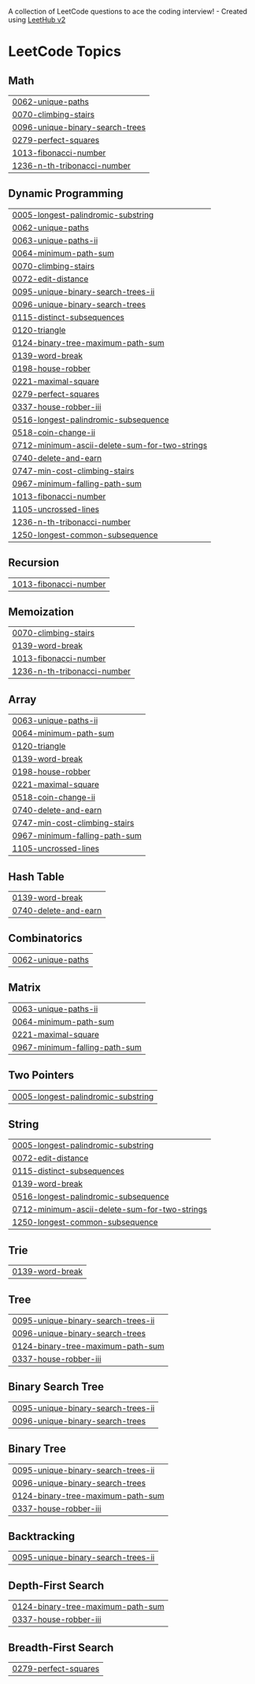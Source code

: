 A collection of LeetCode questions to ace the coding interview! - Created using [LeetHub v2](https://github.com/arunbhardwaj/LeetHub-2.0)
<!---LeetCode Topics Start-->
# LeetCode Topics
## Math
|  |
| ------- |
| [0062-unique-paths](https://github.com/sameer480/dynamicProblem/tree/master/0062-unique-paths) |
| [0070-climbing-stairs](https://github.com/sameer480/dynamicProblem/tree/master/0070-climbing-stairs) |
| [0096-unique-binary-search-trees](https://github.com/sameer480/dynamicProblem/tree/master/0096-unique-binary-search-trees) |
| [0279-perfect-squares](https://github.com/sameer480/dynamicProblem/tree/master/0279-perfect-squares) |
| [1013-fibonacci-number](https://github.com/sameer480/dynamicProblem/tree/master/1013-fibonacci-number) |
| [1236-n-th-tribonacci-number](https://github.com/sameer480/dynamicProblem/tree/master/1236-n-th-tribonacci-number) |
## Dynamic Programming
|  |
| ------- |
| [0005-longest-palindromic-substring](https://github.com/sameer480/dynamicProblem/tree/master/0005-longest-palindromic-substring) |
| [0062-unique-paths](https://github.com/sameer480/dynamicProblem/tree/master/0062-unique-paths) |
| [0063-unique-paths-ii](https://github.com/sameer480/dynamicProblem/tree/master/0063-unique-paths-ii) |
| [0064-minimum-path-sum](https://github.com/sameer480/dynamicProblem/tree/master/0064-minimum-path-sum) |
| [0070-climbing-stairs](https://github.com/sameer480/dynamicProblem/tree/master/0070-climbing-stairs) |
| [0072-edit-distance](https://github.com/sameer480/dynamicProblem/tree/master/0072-edit-distance) |
| [0095-unique-binary-search-trees-ii](https://github.com/sameer480/dynamicProblem/tree/master/0095-unique-binary-search-trees-ii) |
| [0096-unique-binary-search-trees](https://github.com/sameer480/dynamicProblem/tree/master/0096-unique-binary-search-trees) |
| [0115-distinct-subsequences](https://github.com/sameer480/dynamicProblem/tree/master/0115-distinct-subsequences) |
| [0120-triangle](https://github.com/sameer480/dynamicProblem/tree/master/0120-triangle) |
| [0124-binary-tree-maximum-path-sum](https://github.com/sameer480/dynamicProblem/tree/master/0124-binary-tree-maximum-path-sum) |
| [0139-word-break](https://github.com/sameer480/dynamicProblem/tree/master/0139-word-break) |
| [0198-house-robber](https://github.com/sameer480/dynamicProblem/tree/master/0198-house-robber) |
| [0221-maximal-square](https://github.com/sameer480/dynamicProblem/tree/master/0221-maximal-square) |
| [0279-perfect-squares](https://github.com/sameer480/dynamicProblem/tree/master/0279-perfect-squares) |
| [0337-house-robber-iii](https://github.com/sameer480/dynamicProblem/tree/master/0337-house-robber-iii) |
| [0516-longest-palindromic-subsequence](https://github.com/sameer480/dynamicProblem/tree/master/0516-longest-palindromic-subsequence) |
| [0518-coin-change-ii](https://github.com/sameer480/dynamicProblem/tree/master/0518-coin-change-ii) |
| [0712-minimum-ascii-delete-sum-for-two-strings](https://github.com/sameer480/dynamicProblem/tree/master/0712-minimum-ascii-delete-sum-for-two-strings) |
| [0740-delete-and-earn](https://github.com/sameer480/dynamicProblem/tree/master/0740-delete-and-earn) |
| [0747-min-cost-climbing-stairs](https://github.com/sameer480/dynamicProblem/tree/master/0747-min-cost-climbing-stairs) |
| [0967-minimum-falling-path-sum](https://github.com/sameer480/dynamicProblem/tree/master/0967-minimum-falling-path-sum) |
| [1013-fibonacci-number](https://github.com/sameer480/dynamicProblem/tree/master/1013-fibonacci-number) |
| [1105-uncrossed-lines](https://github.com/sameer480/dynamicProblem/tree/master/1105-uncrossed-lines) |
| [1236-n-th-tribonacci-number](https://github.com/sameer480/dynamicProblem/tree/master/1236-n-th-tribonacci-number) |
| [1250-longest-common-subsequence](https://github.com/sameer480/dynamicProblem/tree/master/1250-longest-common-subsequence) |
## Recursion
|  |
| ------- |
| [1013-fibonacci-number](https://github.com/sameer480/dynamicProblem/tree/master/1013-fibonacci-number) |
## Memoization
|  |
| ------- |
| [0070-climbing-stairs](https://github.com/sameer480/dynamicProblem/tree/master/0070-climbing-stairs) |
| [0139-word-break](https://github.com/sameer480/dynamicProblem/tree/master/0139-word-break) |
| [1013-fibonacci-number](https://github.com/sameer480/dynamicProblem/tree/master/1013-fibonacci-number) |
| [1236-n-th-tribonacci-number](https://github.com/sameer480/dynamicProblem/tree/master/1236-n-th-tribonacci-number) |
## Array
|  |
| ------- |
| [0063-unique-paths-ii](https://github.com/sameer480/dynamicProblem/tree/master/0063-unique-paths-ii) |
| [0064-minimum-path-sum](https://github.com/sameer480/dynamicProblem/tree/master/0064-minimum-path-sum) |
| [0120-triangle](https://github.com/sameer480/dynamicProblem/tree/master/0120-triangle) |
| [0139-word-break](https://github.com/sameer480/dynamicProblem/tree/master/0139-word-break) |
| [0198-house-robber](https://github.com/sameer480/dynamicProblem/tree/master/0198-house-robber) |
| [0221-maximal-square](https://github.com/sameer480/dynamicProblem/tree/master/0221-maximal-square) |
| [0518-coin-change-ii](https://github.com/sameer480/dynamicProblem/tree/master/0518-coin-change-ii) |
| [0740-delete-and-earn](https://github.com/sameer480/dynamicProblem/tree/master/0740-delete-and-earn) |
| [0747-min-cost-climbing-stairs](https://github.com/sameer480/dynamicProblem/tree/master/0747-min-cost-climbing-stairs) |
| [0967-minimum-falling-path-sum](https://github.com/sameer480/dynamicProblem/tree/master/0967-minimum-falling-path-sum) |
| [1105-uncrossed-lines](https://github.com/sameer480/dynamicProblem/tree/master/1105-uncrossed-lines) |
## Hash Table
|  |
| ------- |
| [0139-word-break](https://github.com/sameer480/dynamicProblem/tree/master/0139-word-break) |
| [0740-delete-and-earn](https://github.com/sameer480/dynamicProblem/tree/master/0740-delete-and-earn) |
## Combinatorics
|  |
| ------- |
| [0062-unique-paths](https://github.com/sameer480/dynamicProblem/tree/master/0062-unique-paths) |
## Matrix
|  |
| ------- |
| [0063-unique-paths-ii](https://github.com/sameer480/dynamicProblem/tree/master/0063-unique-paths-ii) |
| [0064-minimum-path-sum](https://github.com/sameer480/dynamicProblem/tree/master/0064-minimum-path-sum) |
| [0221-maximal-square](https://github.com/sameer480/dynamicProblem/tree/master/0221-maximal-square) |
| [0967-minimum-falling-path-sum](https://github.com/sameer480/dynamicProblem/tree/master/0967-minimum-falling-path-sum) |
## Two Pointers
|  |
| ------- |
| [0005-longest-palindromic-substring](https://github.com/sameer480/dynamicProblem/tree/master/0005-longest-palindromic-substring) |
## String
|  |
| ------- |
| [0005-longest-palindromic-substring](https://github.com/sameer480/dynamicProblem/tree/master/0005-longest-palindromic-substring) |
| [0072-edit-distance](https://github.com/sameer480/dynamicProblem/tree/master/0072-edit-distance) |
| [0115-distinct-subsequences](https://github.com/sameer480/dynamicProblem/tree/master/0115-distinct-subsequences) |
| [0139-word-break](https://github.com/sameer480/dynamicProblem/tree/master/0139-word-break) |
| [0516-longest-palindromic-subsequence](https://github.com/sameer480/dynamicProblem/tree/master/0516-longest-palindromic-subsequence) |
| [0712-minimum-ascii-delete-sum-for-two-strings](https://github.com/sameer480/dynamicProblem/tree/master/0712-minimum-ascii-delete-sum-for-two-strings) |
| [1250-longest-common-subsequence](https://github.com/sameer480/dynamicProblem/tree/master/1250-longest-common-subsequence) |
## Trie
|  |
| ------- |
| [0139-word-break](https://github.com/sameer480/dynamicProblem/tree/master/0139-word-break) |
## Tree
|  |
| ------- |
| [0095-unique-binary-search-trees-ii](https://github.com/sameer480/dynamicProblem/tree/master/0095-unique-binary-search-trees-ii) |
| [0096-unique-binary-search-trees](https://github.com/sameer480/dynamicProblem/tree/master/0096-unique-binary-search-trees) |
| [0124-binary-tree-maximum-path-sum](https://github.com/sameer480/dynamicProblem/tree/master/0124-binary-tree-maximum-path-sum) |
| [0337-house-robber-iii](https://github.com/sameer480/dynamicProblem/tree/master/0337-house-robber-iii) |
## Binary Search Tree
|  |
| ------- |
| [0095-unique-binary-search-trees-ii](https://github.com/sameer480/dynamicProblem/tree/master/0095-unique-binary-search-trees-ii) |
| [0096-unique-binary-search-trees](https://github.com/sameer480/dynamicProblem/tree/master/0096-unique-binary-search-trees) |
## Binary Tree
|  |
| ------- |
| [0095-unique-binary-search-trees-ii](https://github.com/sameer480/dynamicProblem/tree/master/0095-unique-binary-search-trees-ii) |
| [0096-unique-binary-search-trees](https://github.com/sameer480/dynamicProblem/tree/master/0096-unique-binary-search-trees) |
| [0124-binary-tree-maximum-path-sum](https://github.com/sameer480/dynamicProblem/tree/master/0124-binary-tree-maximum-path-sum) |
| [0337-house-robber-iii](https://github.com/sameer480/dynamicProblem/tree/master/0337-house-robber-iii) |
## Backtracking
|  |
| ------- |
| [0095-unique-binary-search-trees-ii](https://github.com/sameer480/dynamicProblem/tree/master/0095-unique-binary-search-trees-ii) |
## Depth-First Search
|  |
| ------- |
| [0124-binary-tree-maximum-path-sum](https://github.com/sameer480/dynamicProblem/tree/master/0124-binary-tree-maximum-path-sum) |
| [0337-house-robber-iii](https://github.com/sameer480/dynamicProblem/tree/master/0337-house-robber-iii) |
## Breadth-First Search
|  |
| ------- |
| [0279-perfect-squares](https://github.com/sameer480/dynamicProblem/tree/master/0279-perfect-squares) |
<!---LeetCode Topics End-->
